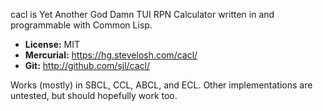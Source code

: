 cacl is Yet Another God Damn TUI RPN Calculator written in and programmable with
Common Lisp.

* **License:** MIT
* **Mercurial:** <https://hg.stevelosh.com/cacl/>
* **Git:** <http://github.com/sjl/cacl/>

Works (mostly) in SBCL, CCL, ABCL, and ECL.  Other implementations are untested,
but should hopefully work too.
